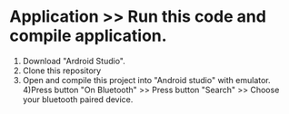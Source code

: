 # Application >> Run this code and compile application.
1) Download "Ardroid Studio".
2) Clone this repository
3) Open and compile this project into "Android studio" with emulator.
4)Press button "On Bluetooth" >> Press button "Search" >> Choose your bluetooth paired device.
